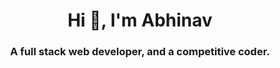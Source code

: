 <h1 align="center">Hi 👋, I'm Abhinav</h1>
<h3 align="center">A full stack web developer, and a competitive coder.</h3>
